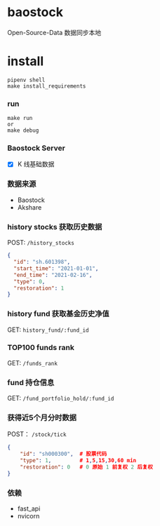 # baostock
Open-Source-Data 数据同步本地

# install
``` 
pipenv shell
make install_requirements
```

### run
``` 
make run
or
make debug
```

### Baostock Server
- [x] K 线基础数据

### 数据来源
- Baostock
- Akshare

### history stocks 获取历史数据
POST: `/history_stocks`
```json
{
  "id": "sh.601398",
  "start_time": "2021-01-01",
  "end_time": "2021-02-16",
  "type": 0,
  "restoration": 1
} 
```

### history fund 获取基金历史净值
GET: `history_fund/:fund_id`

### TOP100 funds rank
GET: `/funds_rank`

### fund 持仓信息
GET: `/fund_portfolio_hold/:fund_id`

### 获得近5个月分时数据
POST： `/stock/tick`
```JSON
{
    "id": "sh000300",  # 股票代码
    "type": 1,         # 1,5,15,30,60 min
    "restoration": 0   # 0 原始 1 前复权 2 后复权
}
```

### 依赖
- fast_api
- nvicorn